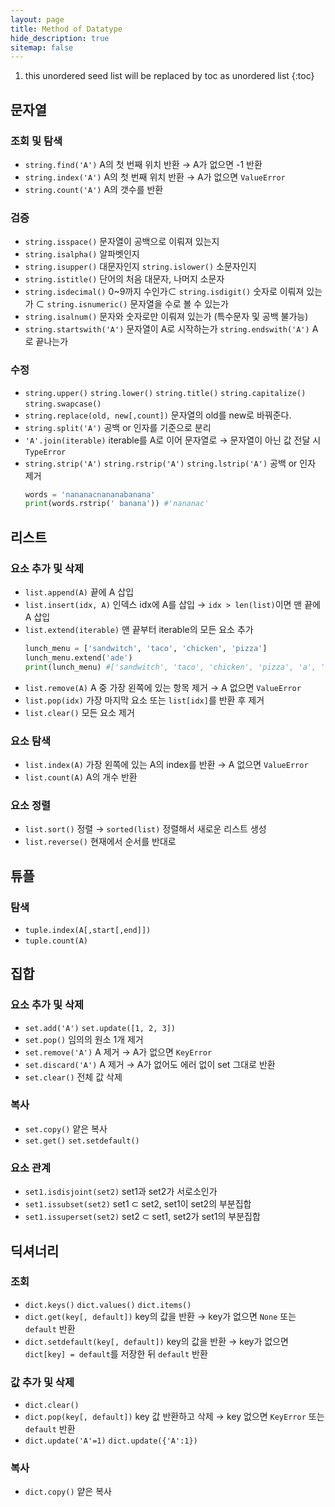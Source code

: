 ```yaml
---
layout: page
title: Method of Datatype
hide_description: true
sitemap: false
---
```

1. this unordered seed list will be replaced by toc as unordered list
{:toc}

## 문자열
### 조회 및 탐색
- `string.find('A')` A의 첫 번째 위치 반환 → A가 없으면 -1 반환
- `string.index('A')` A의 첫 번째 위치 반환 → A가 없으면 `ValueError`
- `string.count('A')` A의 갯수를 반환

### 검증
- `string.isspace()` 문자열이 공백으로 이뤄져 있는지
- `string.isalpha()` 알파벳인지
- `string.isupper()` 대문자인지 `string.islower()` 소문자인지
- `string.istitle()` 단어의 처음 대문자, 나머지 소문자
- `string.isdecimal()` 0~9까지 수인가⊂ `string.isdigit()` 숫자로 이뤄져 있는가
    ⊂ `string.isnumeric()` 문자열을 수로 볼 수 있는가
- `string.isalnum()` 문자와 숫자로만 이뤄져 있는가 (특수문자 및 공백 불가능)
- `string.startswith('A')` 문자열이 A로 시작하는가 `string.endswith('A')` A로 끝나는가

### 수정
- `string.upper()` `string.lower()` `string.title()` `string.capitalize()` `string.swapcase()`
- `string.replace(old, new[,count])` 문자열의 old를 new로 바꿔준다.
- `string.split('A')` 공백 or 인자를 기준으로 분리
- `'A'.join(iterable)` iterable를 A로 이어 문자열로 → 문자열이 아닌 값 전달 시 `TypeError`
- `string.strip('A')` `string.rstrip('A')` `string.lstrip('A')` 공백 or 인자 제거
    ```python
    words = 'nananacnananabanana'
    print(words.rstrip(' banana')) #'nananac'
    ```

## 리스트
### 요소 추가 및 삭제
- `list.append(A)` 끝에 A 삽입
- `list.insert(idx, A)` 인덱스 idx에 A를 삽입 → `idx > len(list)`이면 맨 끝에 A 삽입
- `list.extend(iterable)` 맨 끝부터 iterable의 모든 요소 추가
    ```python
    lunch_menu = ['sandwitch', 'taco', 'chicken', 'pizza']
    lunch_menu.extend('ade')
    print(lunch_menu) #['sandwitch', 'taco', 'chicken', 'pizza', 'a', 'd', 'e']
    ```
- `list.remove(A)` A 중 가장 왼쪽에 있는 항목 제거 → A 없으면 `ValueError`
- `list.pop(idx)` 가장 마지막 요소 또는 `list[idx]`를 반환 후 제거
- `list.clear()` 모든 요소 제거

### 요소 탐색
- `list.index(A)` 가장 왼쪽에 있는 A의 index를 반환 → A 없으면 `ValueError`
- `list.count(A)` A의 개수 반환

### 요소 정렬
- `list.sort()` 정렬 → `sorted(list)` 정렬해서 새로운 리스트 생성
- `list.reverse()` 현재에서 순서를 반대로

## 튜플
### 탐색
- `tuple.index(A[,start[,end]])`
- `tuple.count(A)`

## 집합
### 요소 추가 및 삭제
- `set.add('A')` `set.update([1, 2, 3])`
- `set.pop()` 임의의 원소 1개 제거
- `set.remove('A')` A 제거 → A가 없으면 `KeyError`
- `set.discard('A')` A 제거 → A가 없어도 에러 없이 set 그대로 반환
- `set.clear()` 전체 값 삭제

### 복사
- `set.copy()` 얕은 복사
- `set.get()` `set.setdefault()`

### 요소 관계
- `set1.isdisjoint(set2)` set1과 set2가 서로소인가
- `set1.issubset(set2)` set1 ⊂ set2, set1이 set2의 부분집합
- `set1.issuperset(set2)` set2 ⊂ set1, set2가 set1의 부분집합

## 딕셔너리
### 조회
- `dict.keys()` `dict.values()` `dict.items()`
- `dict.get(key[, default])` key의 값을 반환 → key가 없으면 `None` 또는 `default` 반환
- `dict.setdefault(key[, default])` key의 값을 반환
    → key가 없으면 `dict[key] = default`를 저장한 뒤 `default` 반환

### 값 추가 및 삭제
- `dict.clear()`
- `dict.pop(key[, default])` key 값 반환하고 삭제 → key 없으면 `KeyError` 또는 `default` 반환
- `dict.update('A'=1)` `dict.update({'A':1})`

### 복사
- `dict.copy()` 얕은 복사
